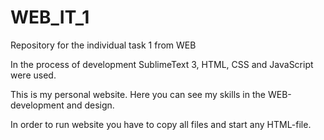 # WEB_IT_1
Repository for the individual task 1 from WEB

In the process of development SublimeText 3, HTML, CSS and JavaScript were used.

This is my personal website. Here you can see my skills in the WEB-development and design.

In order to run website you have to copy all files and start any HTML-file.
